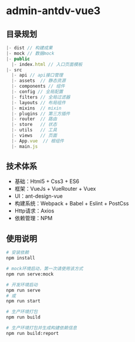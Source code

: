 # admin-antdv-vue3
## 目录规划
```js
|- dist // 构建成果
|- mock // 数据mock
|- public
  |- index.html // 入口页面模板
|- src
  |- api // api接口管理
  |- assets  // 静态资源
  |- components // 组件
  |- config // 全局配置
  |- filters // 全局过滤器
  |- layouts // 布局组件
  |- mixins  // mixin
  |- plugins // 第三方插件
  |- router  // 路由
  |- store   // 状态
  |- utils   // 工具
  |- views   // 页面
  |- App.vue  // 根组件
  |- main.js
```
## 技术体系
- 基础：Html5 + Css3 + ES6
- 框架：VueJs + VueRouter + Vuex
- UI：ant-design-vue
- 构建系统：Webpack + Babel + Eslint + PostCss
- Http请求：Axios
- 依赖管理：NPM

## 使用说明
``` bash
# 安装依赖
npm install

# mock环境启动，第一次请使用该方式
npm run serve:mock

# 开发环境启动
npm run serve
# 或
npm run start

# 生产环境打包
npm run build

# 生产环境打包并生成构建依赖信息
npm run build:report
```
